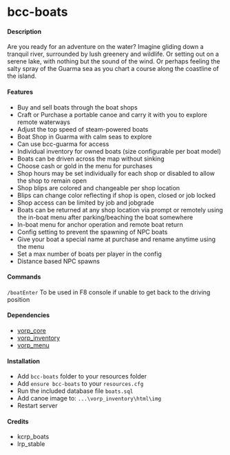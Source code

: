 # bcc-boats

#### Description
Are you ready for an adventure on the water? Imagine gliding down a tranquil river, surrounded by lush greenery and wildlife. Or setting out on a serene lake, with nothing but the sound of the wind. Or perhaps feeling the salty spray of the Guarma sea as you chart a course along the coastline of the island.

#### Features
- Buy and sell boats through the boat shops
- Craft or Purchase a portable canoe and carry it with you to explore remote waterways
- Adjust the top speed of steam-powered boats
- Boat Shop in Guarma with calm seas to explore
 - Can use bcc-guarma for access
- Individual inventory for owned boats (size configurable per boat model)
- Boats can be driven across the map without sinking
- Choose cash or gold in the menu for purchases
- Shop hours may be set individually for each shop or disabled to allow the shop to remain open
- Shop blips are colored and changeable per shop location
- Blips can change color reflecting if shop is open, closed or job locked
- Shop access can be limited by job and jobgrade
- Boats can be returned at any shop location via prompt or remotely using the in-boat menu after parking/beaching the boat somewhere
- In-boat menu for anchor operation and remote boat return
- Config setting to prevent the spawning of NPC boats
- Give your boat a special name at purchase and rename anytime using the menu
- Set a max number of boats per player in the config
- Distance based NPC spawns

#### Commands
`/boatEnter` To be used in F8 console if unable to get back to the driving position

#### Dependencies
- [vorp_core](https://github.com/VORPCORE/vorp-core-lua)
- [vorp_inventory](https://github.com/VORPCORE/vorp_inventory-lua)
- [vorp_menu](https://github.com/VORPCORE/vorp_menu)

#### Installation
- Add `bcc-boats` folder to your resources folder
- Add `ensure bcc-boats` to your `resources.cfg`
- Run the included database file `boats.sql`
- Add canoe image to: `...\vorp_inventory\html\img`
- Restart server

#### Credits
- kcrp_boats
- lrp_stable
